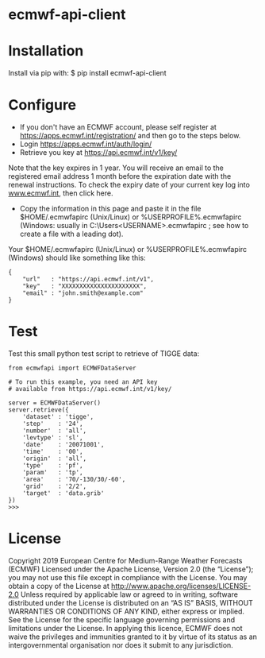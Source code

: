 ecmwf-api-client
================

Installation
============

Install via pip with:
$ pip install ecmwf-api-client

Configure
=========

* If you don't have an ECMWF account, please self register at https://apps.ecmwf.int/registration/ and then go to the steps below.
* Login https://apps.ecmwf.int/auth/login/
* Retrieve you key at https://api.ecmwf.int/v1/key/

Note that the key expires in 1 year. You will receive an email to the registered email address 1 month before the expiration date with the renewal instructions. To check the expiry date of your current key log into www.ecmwf.int, then click here.

* Copy the information in this page and paste it in the file $HOME/.ecmwfapirc (Unix/Linux) or %USERPROFILE%\.ecmwfapirc (Windows: usually in C:\Users\<USERNAME>\.ecmwfapirc ; see how to create a file with a leading dot).

Your $HOME/.ecmwfapirc (Unix/Linux) or %USERPROFILE%\.ecmwfapirc (Windows) should like something like this:
```
{
    "url"   : "https://api.ecmwf.int/v1",
    "key"   : "XXXXXXXXXXXXXXXXXXXXXX",
    "email" : "john.smith@example.com"
}
```

Test
====

Test this small python test script to retrieve of TIGGE data:
```
from ecmwfapi import ECMWFDataServer

# To run this example, you need an API key 
# available from https://api.ecmwf.int/v1/key/

server = ECMWFDataServer()
server.retrieve({
    'dataset' : 'tigge',
    'step'    : '24',
    'number'  : 'all',
    'levtype' : 'sl',
    'date'    : '20071001',
    'time'    : '00',
    'origin'  : 'all',
    'type'    : 'pf',
    'param'   : 'tp',
    'area'    : '70/-130/30/-60',
    'grid'    : '2/2',
    'target'  : 'data.grib'
})
>>>
```

License
=======

Copyright 2019 European Centre for Medium-Range Weather Forecasts (ECMWF)
Licensed under the Apache License, Version 2.0 (the “License”); you may not use this file except in compliance with the License. You may obtain a copy of the License at
   http://www.apache.org/licenses/LICENSE-2.0
Unless required by applicable law or agreed to in writing, software distributed under the License is distributed on an “AS IS” BASIS, WITHOUT WARRANTIES OR CONDITIONS OF ANY KIND, either express or implied. See the License for the specific language governing permissions and limitations under the License.
In applying this licence, ECMWF does not waive the privileges and immunities granted to it by virtue of its status as an intergovernmental organisation nor does it submit to any jurisdiction.
